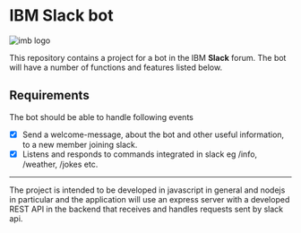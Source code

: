 # IBM Slack bot

![imb logo](https://i.ya-webdesign.com/images/ibm-logo-white-png-18.png)

This repository contains a project for a bot in the IBM **Slack** forum. The bot will have a number of functions and features listed below.

## Requirements

The bot should be able to handle following events

- [x] Send a welcome-message, about the bot and other useful information, to a new member joining slack.
- [x] Listens and responds to commands integrated in slack eg /info, /weather, /jokes etc.

---

The project is intended to be developed in javascript in general and nodejs in particular and the application will use an express server with a developed REST API in the backend that receives and handles requests sent by slack api.
